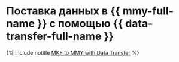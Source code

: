 # Поставка данных в {{ mmy-full-name }} с помощью {{ data-transfer-full-name }}

{% include notitle [MKF to MMY with Data Transfer](../../_tutorials/dataplatform/data-transfer-mkf-mmy.md) %}

